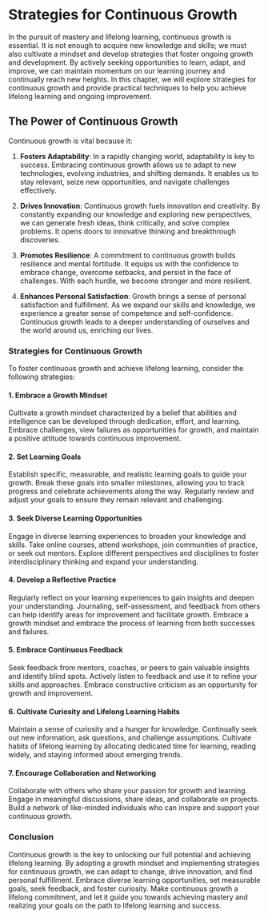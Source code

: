 Strategies for Continuous Growth
============================================

In the pursuit of mastery and lifelong learning, continuous growth is essential. It is not enough to acquire new knowledge and skills; we must also cultivate a mindset and develop strategies that foster ongoing growth and development. By actively seeking opportunities to learn, adapt, and improve, we can maintain momentum on our learning journey and continually reach new heights. In this chapter, we will explore strategies for continuous growth and provide practical techniques to help you achieve lifelong learning and ongoing improvement.

The Power of Continuous Growth
------------------------------

Continuous growth is vital because it:

1. **Fosters Adaptability**: In a rapidly changing world, adaptability is key to success. Embracing continuous growth allows us to adapt to new technologies, evolving industries, and shifting demands. It enables us to stay relevant, seize new opportunities, and navigate challenges effectively.

2. **Drives Innovation**: Continuous growth fuels innovation and creativity. By constantly expanding our knowledge and exploring new perspectives, we can generate fresh ideas, think critically, and solve complex problems. It opens doors to innovative thinking and breakthrough discoveries.

3. **Promotes Resilience**: A commitment to continuous growth builds resilience and mental fortitude. It equips us with the confidence to embrace change, overcome setbacks, and persist in the face of challenges. With each hurdle, we become stronger and more resilient.

4. **Enhances Personal Satisfaction**: Growth brings a sense of personal satisfaction and fulfillment. As we expand our skills and knowledge, we experience a greater sense of competence and self-confidence. Continuous growth leads to a deeper understanding of ourselves and the world around us, enriching our lives.

### Strategies for Continuous Growth

To foster continuous growth and achieve lifelong learning, consider the following strategies:

#### 1. **Embrace a Growth Mindset**

Cultivate a growth mindset characterized by a belief that abilities and intelligence can be developed through dedication, effort, and learning. Embrace challenges, view failures as opportunities for growth, and maintain a positive attitude towards continuous improvement.

#### 2. **Set Learning Goals**

Establish specific, measurable, and realistic learning goals to guide your growth. Break these goals into smaller milestones, allowing you to track progress and celebrate achievements along the way. Regularly review and adjust your goals to ensure they remain relevant and challenging.

#### 3. **Seek Diverse Learning Opportunities**

Engage in diverse learning experiences to broaden your knowledge and skills. Take online courses, attend workshops, join communities of practice, or seek out mentors. Explore different perspectives and disciplines to foster interdisciplinary thinking and expand your understanding.

#### 4. **Develop a Reflective Practice**

Regularly reflect on your learning experiences to gain insights and deepen your understanding. Journaling, self-assessment, and feedback from others can help identify areas for improvement and facilitate growth. Embrace a growth mindset and embrace the process of learning from both successes and failures.

#### 5. **Embrace Continuous Feedback**

Seek feedback from mentors, coaches, or peers to gain valuable insights and identify blind spots. Actively listen to feedback and use it to refine your skills and approaches. Embrace constructive criticism as an opportunity for growth and improvement.

#### 6. **Cultivate Curiosity and Lifelong Learning Habits**

Maintain a sense of curiosity and a hunger for knowledge. Continually seek out new information, ask questions, and challenge assumptions. Cultivate habits of lifelong learning by allocating dedicated time for learning, reading widely, and staying informed about emerging trends.

#### 7. **Encourage Collaboration and Networking**

Collaborate with others who share your passion for growth and learning. Engage in meaningful discussions, share ideas, and collaborate on projects. Build a network of like-minded individuals who can inspire and support your continuous growth.

### Conclusion

Continuous growth is the key to unlocking our full potential and achieving lifelong learning. By adopting a growth mindset and implementing strategies for continuous growth, we can adapt to change, drive innovation, and find personal fulfillment. Embrace diverse learning opportunities, set measurable goals, seek feedback, and foster curiosity. Make continuous growth a lifelong commitment, and let it guide you towards achieving mastery and realizing your goals on the path to lifelong learning and success.
